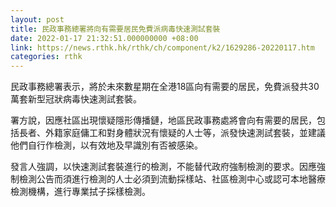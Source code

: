 ```yaml
---
layout: post
title: 民政事務總署將向有需要居民免費派病毒快速測試套裝
date: 2022-01-17 21:32:51.000000000 +08:00
link: https://news.rthk.hk/rthk/ch/component/k2/1629286-20220117.htm
categories: rthk
---
```


民政事務總署表示，將於未來數星期在全港18區向有需要的居民，免費派發共30萬套新型冠狀病毒快速測試套裝。

署方說，因應社區出現懷疑隱形傳播鏈，地區民政事務處將會向有需要的居民，包括長者、外籍家庭傭工和對身體狀況有懷疑的人士等，派發快速測試套裝，並建議他們自行作檢測，以有效地及早識別有否被感染。

發言人強調，以快速測試套裝進行的檢測，不能替代政府強制檢測的要求。因應強制檢測公告而須進行檢測的人士必須到流動採樣站、社區檢測中心或認可本地醫療檢測機構，進行專業拭子採樣檢測。
